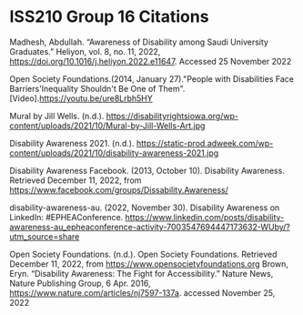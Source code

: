 # ISS210 Group 16 Citations
Madhesh, Abdullah. “Awareness of Disability among Saudi University Graduates.” Heliyon, vol. 8, no. 11, 2022, https://doi.org/10.1016/j.heliyon.2022.e11647. Accessed 25 November 2022

Open Society Foundations.(2014, January 27)."People with Disabilities Face Barriers'Inequality Shouldn't Be One of Them".[Video].https://youtu.be/ure8Lrbh5HY

Mural by Jill Wells. (n.d.). https://disabilityrightsiowa.org/wp-content/uploads/2021/10/Mural-by-Jill-Wells-Art.jpg

Disability Awareness 2021. (n.d.). https://static-prod.adweek.com/wp-content/uploads/2021/10/disability-awareness-2021.jpg

Disability Awareness Facebook. (2013, October 10). Disability Awareness. Retrieved December 11, 2022, from https://www.facebook.com/groups/Dissability.Awareness/

disability-awareness-au. (2022, November 30). Disability Awareness on LinkedIn: #EPHEAConference. https://www.linkedin.com/posts/disability-awareness-au_epheaconference-activity-7003547694447173632-WUby/?utm_source=share

Open Society Foundations. (n.d.). Open Society Foundations. Retrieved December 11, 2022, from https://www.opensocietyfoundations.org
Brown, Eryn. “Disability Awareness: The Fight for Accessibility.” Nature News, Nature Publishing Group, 6 Apr. 2016, https://www.nature.com/articles/nj7597-137a. accessed November 25, 2022
